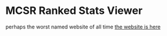 # MCSR Ranked Stats Viewer

perhaps the worst named website of all time
[the website is here](https://mcsr-ranked-stats-viewer.vercel.app/)